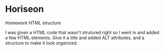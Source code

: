# Horiseon
  Homework HTML structure

I was given a HTML code that wasn't strutured right so I went in and added a few HTML elements. Give it a title and added ALT attributes, and a structure to make it look organized.
